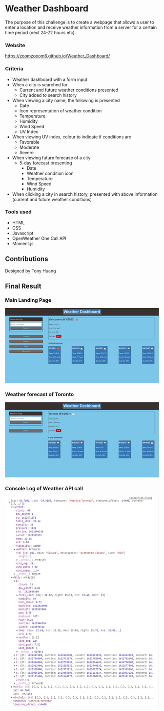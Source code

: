 # Weather Dashboard
The purpose of this challenge is to create a webpage that allows a user to enter a location and receive weather information from a server for a certain time period (next 24-72 hours etc).

### Website
https://zoomzooom6.github.io/Weather_Dashboard/

### Criteria
* Weather dashboard with a form input
* When a city is searched for
    * Current and future weather conditions presented
    * City added to search history
* When viewing a city name, the following is presented
    * Date
    * Icon representation of weather condition
    * Temperature 
    * Humidity
    * Wind Speed
    * UV Index
* When viewing UV index, colour to indicate if conditions are
    * Favorable
    * Moderate
    * Severe
* When viewing future forecase of a city
    * 5-day forecast presenting
        * Date
        * Weather condition icon
        * Temperature
        * Wind Speed
        * Humidity
* When clicking a city in search history, presented with above information (current and future weather conditions)

### Tools used
* HTML
* CSS
* Javascript
* OpenWeather One Call API
* Moment.js

## Contributions
Designed by Tony Huang

## Final Result

### Main Landing Page
<img src="./assets/images/MainPage.jpg" alt="Main landing page" />

### Weather forecast of Toronto
<img src="./assets/images/TorontoForeCast.jpg" alt="Toronto weather forecast" />

### Console Log of Weather API call
<img src="./assets/images/OpenWeatherCall.jpg" alt="Sample server return from OpenWeather API" />

